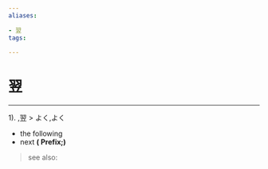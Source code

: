 ```yaml
---
aliases:
    
- 翌
tags:
    
---
```


# 翌
---
1).
,翌 > よく,よく

- the following
- next
**( Prefix;)**
> see also: 
            